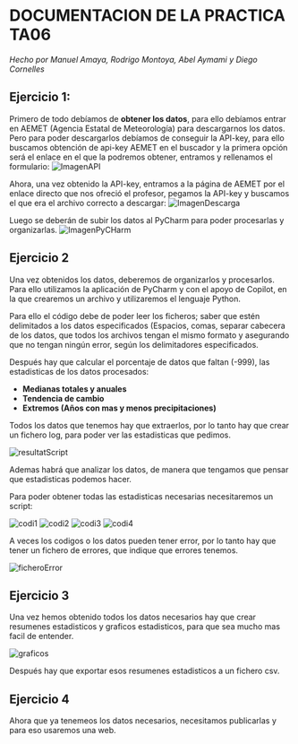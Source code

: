 # DOCUMENTACION DE LA PRACTICA TA06
_Hecho por Manuel Amaya, Rodrigo Montoya, Abel Aymami y Diego Cornelles_

## Ejercicio 1:
Primero de todo debíamos de **obtener los datos**, para ello debíamos entrar en AEMET (Agencia Estatal de Meteorología) para descargarnos los datos. Pero para poder descargarlos debíamos de conseguir la API-key, para ello buscamos obtención de api-key AEMET en el buscador y la primera opción será el enlace en el que la podremos obtener, entramos y rellenamos el formulario:
![ImagenAPI](./Caps/Cap_API.png)

Ahora, una vez obtenido la API-key, entramos a la página de AEMET por el enlace directo que nos ofreció el profesor, pegamos la API-key y buscamos el que era el archivo correcto a descargar:
![ImagenDescarga](./Caps/Cap_ArchDownload.png)

Luego se deberán de subir los datos al PyCharm para poder procesarlas y organizarlas.
![ImagenPyCHarm](./Caps/Cap_PyCharm.png)

## Ejercicio 2
Una vez obtenidos los datos, deberemos de organizarlos y procesarlos. Para ello utilizamos la aplicación de PyCharm y con el apoyo de Copilot, en la que crearemos un archivo y utilizaremos el lenguaje Python.

Para ello el código debe de poder leer los ficheros; saber que estén delimitados a los datos especificados (Espacios, comas, separar cabecera de los datos, que todos los archivos tengan el mismo formato y asegurando que no tengan ningún error, según los delimitadores especificados. 

Después hay que calcular el porcentaje de datos que faltan (-999), las estadisticas de los datos procesados:

- **Medianas totales y anuales**
- **Tendencia de cambio**
- **Extremos (Años con mas y menos precipitaciones)**

Todos los datos que tenemos hay que extraerlos, por lo tanto hay que crear un fichero log, para poder ver las estadisticas que pedimos.

![resultatScript](./Caps/resultatScript.png)

Ademas habrá que analizar los datos, de manera que tengamos que pensar que estadisticas podemos hacer.

Para poder obtener todas las estadisticas necesarias necesitaremos un script:

![codi1](./Caps/codi1.png)
![codi2](./Caps/codi2.png)
![codi3](./Caps/codi3.png)
![codi4](./Caps/codi4.png)

A veces los codigos o los datos pueden tener error, por lo tanto hay que tener un fichero de errores, que indique que errores tenemos.

![ficheroError](./Caps/ficheroError.png)

## Ejercicio 3

Una vez hemos obtenido todos los datos necesarios hay que crear resumenes estadisticos y graficos estadisticos, para que sea mucho mas facil de entender.

![graficos](./TA06/E03/statistics_plot.png)

Después hay que exportar esos resumenes estadisticos a un fichero csv.

## Ejercicio 4

Ahora que ya tenemeos los datos necesarios, necesitamos publicarlas y para eso usaremos una web.
